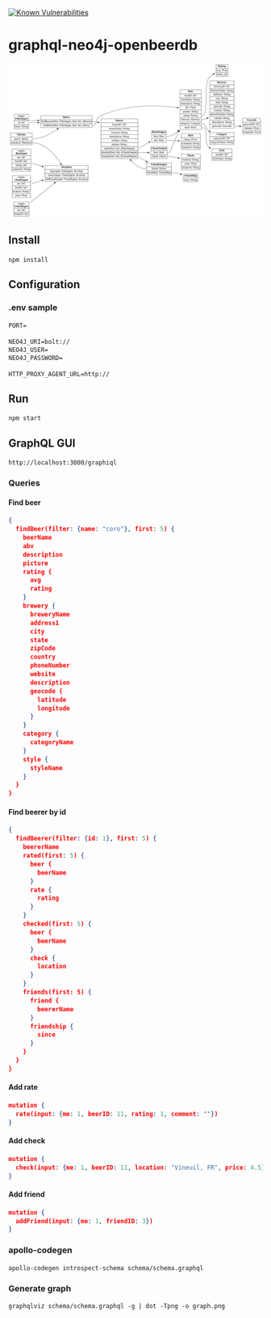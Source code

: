 [![Known Vulnerabilities](https://snyk.io/test/github/aicfr/graphql-neo4j-openbeerdb/badge.svg?targetFile=package.json)](https://snyk.io/test/github/aicfr/graphql-neo4j-openbeerdb?targetFile=package.json)

# graphql-neo4j-openbeerdb

![graph](graph.png "GraphQL schema")

## Install

```
npm install
```

## Configuration
### .env sample

```
PORT=

NEO4J_URI=bolt://
NEO4J_USER=
NEO4J_PASSWORD=

HTTP_PROXY_AGENT_URL=http://
```

## Run

```
npm start
```

## GraphQL GUI

```
http://localhost:3000/graphiql
```

### Queries
#### Find beer

```json
{
  findBeer(filter: {name: "coro"}, first: 5) {
    beerName
    abv
    description
    picture
    rating {
      avg
      rating
    }
    brewery {
      breweryName
      address1
      city
      state
      zipCode
      country
      phoneNumber
      website
      description
      geocode {
        latitude
        longitude
      }
    }
    category {
      categoryName
    }
    style {
      styleName
    }
  }
}
```

#### Find beerer by id

```json
{
  findBeerer(filter: {id: 1}, first: 5) {
    beererName
    rated(first: 5) {
      beer {
        beerName
      }
      rate {
        rating
      }
    }
    checked(first: 5) {
      beer {
        beerName
      }
      check {
        location
      }
    }
    friends(first: 5) {
      friend {
        beererName
      }
      friendship {
        since
      }
    }
  }
}
```

#### Add rate

```json
mutation {
  rate(input: {me: 1, beerID: 11, rating: 1, comment: ""})
}
```

#### Add check

```json
mutation {
  check(input: {me: 1, beerID: 11, location: "Vineuil, FR", price: 4.5})
}
```

#### Add friend

```json
mutation {
  addFriend(input: {me: 1, friendID: 3})
}
```

### apollo-codegen

```
apollo-codegen introspect-schema schema/schema.graphql
```

### Generate graph

```
graphqlviz schema/schema.graphql -g | dot -Tpng -o graph.png
```